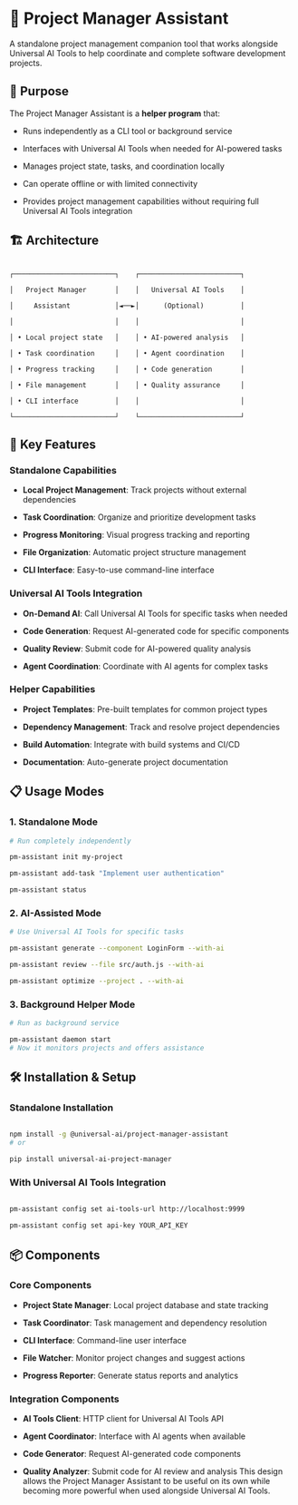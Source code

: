 # 🤖 Project Manager Assistant
A standalone project management companion tool that works alongside Universal AI Tools to help coordinate and complete software development projects.
## 🎯 Purpose
The Project Manager Assistant is a **helper program** that:

- Runs independently as a CLI tool or background service

- Interfaces with Universal AI Tools when needed for AI-powered tasks

- Manages project state, tasks, and coordination locally

- Can operate offline or with limited connectivity

- Provides project management capabilities without requiring full Universal AI Tools integration
## 🏗️ Architecture
```

┌─────────────────────────┐    ┌─────────────────────────┐

│   Project Manager       │    │   Universal AI Tools    │

│     Assistant           │◄──►│      (Optional)         │

│                         │    │                         │

│ • Local project state   │    │ • AI-powered analysis   │

│ • Task coordination     │    │ • Agent coordination    │

│ • Progress tracking     │    │ • Code generation       │

│ • File management       │    │ • Quality assurance     │

│ • CLI interface         │    │                         │

└─────────────────────────┘    └─────────────────────────┘

```
## 🚀 Key Features
### Standalone Capabilities

- **Local Project Management**: Track projects without external dependencies

- **Task Coordination**: Organize and prioritize development tasks

- **Progress Monitoring**: Visual progress tracking and reporting

- **File Organization**: Automatic project structure management

- **CLI Interface**: Easy-to-use command-line interface
### Universal AI Tools Integration

- **On-Demand AI**: Call Universal AI Tools for specific tasks when needed

- **Code Generation**: Request AI-generated code for specific components

- **Quality Review**: Submit code for AI-powered quality analysis

- **Agent Coordination**: Coordinate with AI agents for complex tasks
### Helper Capabilities

- **Project Templates**: Pre-built templates for common project types

- **Dependency Management**: Track and resolve project dependencies

- **Build Automation**: Integrate with build systems and CI/CD

- **Documentation**: Auto-generate project documentation
## 📋 Usage Modes
### 1. Standalone Mode

```bash
# Run completely independently

pm-assistant init my-project

pm-assistant add-task "Implement user authentication"

pm-assistant status

```
### 2. AI-Assisted Mode

```bash
# Use Universal AI Tools for specific tasks

pm-assistant generate --component LoginForm --with-ai

pm-assistant review --file src/auth.js --with-ai

pm-assistant optimize --project . --with-ai

```
### 3. Background Helper Mode

```bash
# Run as background service

pm-assistant daemon start
# Now it monitors projects and offers assistance

```
## 🛠️ Installation & Setup
### Standalone Installation

```bash

npm install -g @universal-ai/project-manager-assistant
# or

pip install universal-ai-project-manager

```
### With Universal AI Tools Integration

```bash

pm-assistant config set ai-tools-url http://localhost:9999

pm-assistant config set api-key YOUR_API_KEY

```
## 📦 Components
### Core Components

- **Project State Manager**: Local project database and state tracking

- **Task Coordinator**: Task management and dependency resolution

- **CLI Interface**: Command-line user interface

- **File Watcher**: Monitor project changes and suggest actions

- **Progress Reporter**: Generate status reports and analytics
### Integration Components

- **AI Tools Client**: HTTP client for Universal AI Tools API

- **Agent Coordinator**: Interface with AI agents when available

- **Code Generator**: Request AI-generated code components

- **Quality Analyzer**: Submit code for AI review and analysis
This design allows the Project Manager Assistant to be useful on its own while becoming more powerful when used alongside Universal AI Tools.